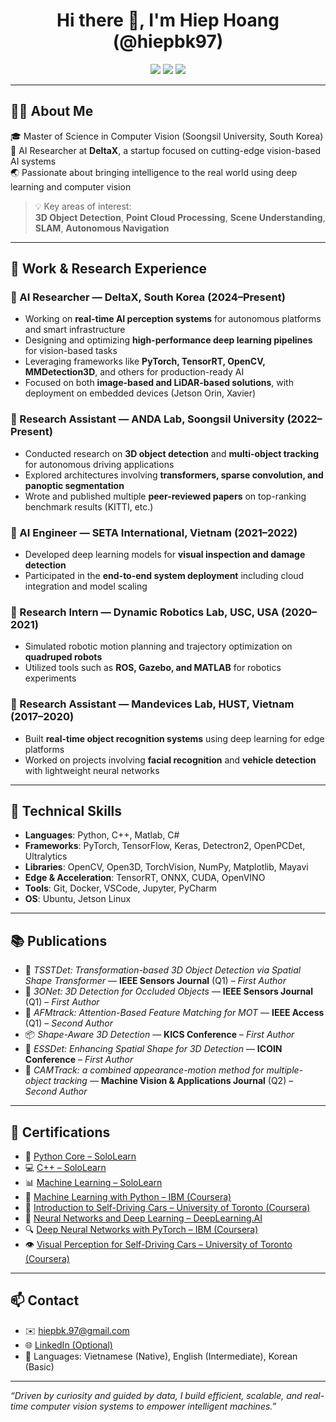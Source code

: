 <h1 align="center">Hi there 👋, I'm Hiep Hoang (@hiepbk97)</h1>

<p align="center">
  <img src="https://img.shields.io/badge/AI%20Researcher-DeltaX-blue" />
  <img src="https://img.shields.io/badge/MSc-Soongsil%20University-orange" />
  <img src="https://img.shields.io/badge/Computer%20Vision-3D%20AI%20Systems-green" />
</p>

---

## 👨‍💻 About Me

🎓 Master of Science in Computer Vision (Soongsil University, South Korea)  
💼 AI Researcher at **DeltaX**, a startup focused on cutting-edge vision-based AI systems  
🌏 Passionate about bringing intelligence to the real world using deep learning and computer vision  

> 💡 Key areas of interest:  
> **3D Object Detection**, **Point Cloud Processing**, **Scene Understanding**, **SLAM**, **Autonomous Navigation**

---

## 🔬 Work & Research Experience

### 🔹 AI Researcher — DeltaX, South Korea (2024–Present)

- Working on **real-time AI perception systems** for autonomous platforms and smart infrastructure
- Designing and optimizing **high-performance deep learning pipelines** for vision-based tasks
- Leveraging frameworks like **PyTorch, TensorRT, OpenCV, MMDetection3D**, and others for production-ready AI
- Focused on both **image-based and LiDAR-based solutions**, with deployment on embedded devices (Jetson Orin, Xavier)

### 🔹 Research Assistant — ANDA Lab, Soongsil University (2022–Present)

- Conducted research on **3D object detection** and **multi-object tracking** for autonomous driving applications  
- Explored architectures involving **transformers, sparse convolution, and panoptic segmentation**
- Wrote and published multiple **peer-reviewed papers** on top-ranking benchmark results (KITTI, etc.)

### 🔹 AI Engineer — SETA International, Vietnam (2021–2022)

- Developed deep learning models for **visual inspection and damage detection**
- Participated in the **end-to-end system deployment** including cloud integration and model scaling

### 🔹 Research Intern — Dynamic Robotics Lab, USC, USA (2020–2021)

- Simulated robotic motion planning and trajectory optimization on **quadruped robots**
- Utilized tools such as **ROS, Gazebo, and MATLAB** for robotics experiments

### 🔹 Research Assistant — Mandevices Lab, HUST, Vietnam (2017–2020)

- Built **real-time object recognition systems** using deep learning for edge platforms
- Worked on projects involving **facial recognition** and **vehicle detection** with lightweight neural networks

---

## 🧠 Technical Skills

- **Languages**: Python, C++, Matlab, C#
- **Frameworks**: PyTorch, TensorFlow, Keras, Detectron2, OpenPCDet, Ultralytics
- **Libraries**: OpenCV, Open3D, TorchVision, NumPy, Matplotlib, Mayavi
- **Edge & Acceleration**: TensorRT, ONNX, CUDA, OpenVINO
- **Tools**: Git, Docker, VSCode, Jupyter, PyCharm
- **OS**: Ubuntu, Jetson Linux

---

## 📚 Publications

- 🏅 *TSSTDet: Transformation-based 3D Object Detection via Spatial Shape Transformer* — **IEEE Sensors Journal** (Q1) – *First Author*
- 🏅 *3ONet: 3D Detection for Occluded Objects* — **IEEE Sensors Journal** (Q1) – *First Author*
- 🧠 *AFMtrack: Attention-Based Feature Matching for MOT* — **IEEE Access** (Q1) – *Second Author*
- 📦 *Shape-Aware 3D Detection* — **KICS Conference** – *First Author*
- 🧩 *ESSDet: Enhancing Spatial Shape for 3D Detection* — **ICOIN Conference** – *First Author*
- 🧠 *CAMTrack: a combined appearance-motion method for multiple-object tracking* — **Machine Vision & Applications Journal** (Q2) – *Second Author*

---
## 📜 Certifications
- 🐍 [Python Core – SoloLearn](https://www.sololearn.com/certificates/CC-GE7BBX5A)
- 💻 [C++ – SoloLearn](https://www.sololearn.com/certificates/CC-NMWQW7VX)
- 📊 [Machine Learning – SoloLearn](https://www.sololearn.com/certificates/CT-CQAA2UKN)
- 🧠 [Machine Learning with Python – IBM (Coursera)](https://www.coursera.org/learn/machine-learning-with-python)
- 🚗 [Introduction to Self-Driving Cars – University of Toronto (Coursera)](https://www.coursera.org/learn/introduction-self-driving-cars)
- 🧠 [Neural Networks and Deep Learning – DeepLearning.AI](https://www.coursera.org/learn/neural-networks-deep-learning)
- 🔍 [Deep Neural Networks with PyTorch – IBM (Coursera)](https://www.coursera.org/learn/deep-neural-networks-with-pytorch)
- 👁️ [Visual Perception for Self-Driving Cars – University of Toronto (Coursera)](https://www.coursera.org/learn/visual-perception-self-driving-cars)


---

## 📫 Contact

- ✉️ hiepbk.97@gmail.com
- 🌐 [LinkedIn (Optional)]([https://linkedin.com/in/hiepbk](https://www.linkedin.com/in/hiepbk97/))  
- 💬 Languages: Vietnamese (Native), English (Intermediate), Korean (Basic)

---

_“Driven by curiosity and guided by data, I build efficient, scalable, and real-time computer vision systems to empower intelligent machines.”_
